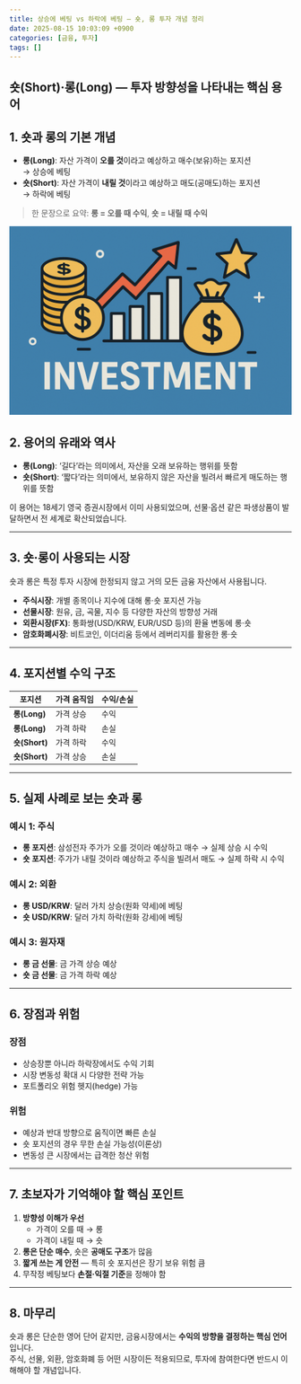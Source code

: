 ```yaml
---
title: 상승에 베팅 vs 하락에 베팅 — 숏, 롱 투자 개념 정리
date: 2025-08-15 10:03:09 +0900
categories: [금융, 투자]
tags: []
---
```


## 숏(Short)·롱(Long) — 투자 방향성을 나타내는 핵심 용어

## 1. 숏과 롱의 기본 개념

- **롱(Long)**: 자산 가격이 **오를 것**이라고 예상하고 매수(보유)하는 포지션  
  → 상승에 베팅  
- **숏(Short)**: 자산 가격이 **내릴 것**이라고 예상하고 매도(공매도)하는 포지션  
  → 하락에 베팅

> 한 문장으로 요약: **롱 = 오를 때 수익**, **숏 = 내릴 때 수익**

![투자](assets/img/normal/investment.png)

## 2. 용어의 유래와 역사

- **롱(Long)**: ‘길다’라는 의미에서, 자산을 오래 보유하는 행위를 뜻함  
- **숏(Short)**: ‘짧다’라는 의미에서, 보유하지 않은 자산을 빌려서 빠르게 매도하는 행위를 뜻함  

이 용어는 18세기 영국 증권시장에서 이미 사용되었으며, 선물·옵션 같은 파생상품이 발달하면서 전 세계로 확산되었습니다.

---

## 3. 숏·롱이 사용되는 시장

숏과 롱은 특정 투자 시장에 한정되지 않고 거의 모든 금융 자산에서 사용됩니다.

- **주식시장**: 개별 종목이나 지수에 대해 롱·숏 포지션 가능
- **선물시장**: 원유, 금, 곡물, 지수 등 다양한 자산의 방향성 거래
- **외환시장(FX)**: 통화쌍(USD/KRW, EUR/USD 등)의 환율 변동에 롱·숏
- **암호화폐시장**: 비트코인, 이더리움 등에서 레버리지를 활용한 롱·숏

---

## 4. 포지션별 수익 구조

| 포지션 | 가격 움직임 | 수익/손실 |
|--------|-------------|-----------|
| **롱(Long)** | 가격 상승 | 수익 |
| **롱(Long)** | 가격 하락 | 손실 |
| **숏(Short)** | 가격 하락 | 수익 |
| **숏(Short)** | 가격 상승 | 손실 |

---

## 5. 실제 사례로 보는 숏과 롱

### 예시 1: 주식
- **롱 포지션**: 삼성전자 주가가 오를 것이라 예상하고 매수 → 실제 상승 시 수익  
- **숏 포지션**: 주가가 내릴 것이라 예상하고 주식을 빌려서 매도 → 실제 하락 시 수익

### 예시 2: 외환
- **롱 USD/KRW**: 달러 가치 상승(원화 약세)에 베팅  
- **숏 USD/KRW**: 달러 가치 하락(원화 강세)에 베팅

### 예시 3: 원자재
- **롱 금 선물**: 금 가격 상승 예상  
- **숏 금 선물**: 금 가격 하락 예상

---

## 6. 장점과 위험

### 장점
- 상승장뿐 아니라 하락장에서도 수익 기회
- 시장 변동성 확대 시 다양한 전략 가능
- 포트폴리오 위험 헷지(hedge) 가능

### 위험
- 예상과 반대 방향으로 움직이면 빠른 손실
- 숏 포지션의 경우 무한 손실 가능성(이론상)
- 변동성 큰 시장에서는 급격한 청산 위험

---

## 7. 초보자가 기억해야 할 핵심 포인트

1. **방향성 이해가 우선**  
   - 가격이 오를 때 → 롱  
   - 가격이 내릴 때 → 숏
2. **롱은 단순 매수**, 숏은 **공매도 구조**가 많음
3. **짧게 쓰는 게 안전** — 특히 숏 포지션은 장기 보유 위험 큼
4. 무작정 베팅보다 **손절·익절 기준**을 정해야 함

---

## 8. 마무리

숏과 롱은 단순한 영어 단어 같지만, 금융시장에서는 **수익의 방향을 결정하는 핵심 언어**입니다.  
주식, 선물, 외환, 암호화폐 등 어떤 시장이든 적용되므로, 투자에 참여한다면 반드시 이해해야 할 개념입니다.
